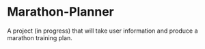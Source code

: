 # Marathon-Planner
A project (in progress) that will take user information and produce a marathon training plan.
